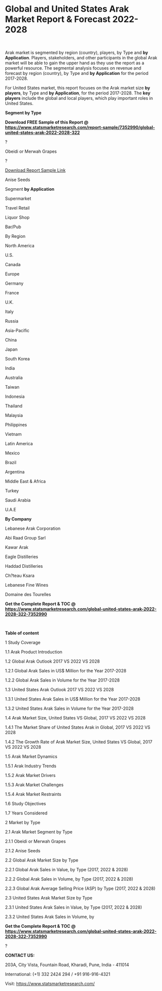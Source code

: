 <h1>Global and United States Arak Market Report & Forecast 2022-2028</h1><br/><p>Arak market is segmented by region (country), players, by Type and <strong>by Application</strong>. Players, stakeholders, and other participants in the global Arak market will be able to gain the upper hand as they use the report as a powerful resource. The segmental analysis focuses on revenue and forecast by region (country), by Type and <strong>by Application</strong> for the period 2017-2028.</p>
 
 
 
 <p>For United States market, this report focuses on the Arak market size <strong>by players</strong>, by Type and <strong>by Application</strong>, for the period 2017-2028. The <strong>key players</strong> include the global and local players, which play important roles in United States.</p>
 
 
 
 <p><strong>Segment by Type</strong></p>
 
 
 
 <div><b>Download FREE Sample of this Report @ <a href="https://www.statsmarketresearch.com/download-free-sample/7352990/global-united-states-arak-2022-2028-322">https://www.statsmarketresearch.com/report-sample/7352990/global-united-states-arak-2022-2028-322</a></b></div>
 
 
 
 <p>? </p>
 
 
 
 <p>Obeidi or Merwah Grapes</p>
 
 
 
 <p>? </p>
 
 
 
 <p><a href="https://www.statsmarketresearch.com/download-free-sample/7352990/global-united-states-arak-2022-2028-322">Download Report Sample Link</a></p>
 
 
 
 <p>Anise Seeds</p>
 
 
 
 <p>Segment <strong>by Application</strong></p>
 
 
 
 <p>Supermarket</p>
 
 
 
 <p>Travel Retail</p>
 
 
 
 <p>Liquor Shop</p>
 
 
 
 <p>Bar/Pub</p>
 
 
 
 <p>By Region</p>
 
 
 
 <p>North America</p>
 
 
 
 <p>U.S.</p>
 
 
 
 <p>Canada</p>
 
 
 
 <p>Europe</p>
 
 
 
 <p>Germany</p>
 
 
 
 <p>France</p>
 
 
 
 <p>U.K.</p>
 
 
 
 <p>Italy</p>
 
 
 
 <p>Russia</p>
 
 
 
 <p>Asia-Pacific</p>
 
 
 
 <p>China</p>
 
 
 
 <p>Japan</p>
 
 
 
 <p>South Korea</p>
 
 
 
 <p>India</p>
 
 
 
 <p>Australia</p>
 
 
 
 <p>Taiwan</p>
 
 
 
 <p>Indonesia</p>
 
 
 
 <p>Thailand</p>
 
 
 
 <p>Malaysia</p>
 
 
 
 <p>Philippines</p>
 
 
 
 <p>Vietnam</p>
 
 
 
 <p>Latin America</p>
 
 
 
 <p>Mexico</p>
 
 
 
 <p>Brazil</p>
 
 
 
 <p>Argentina</p>
 
 
 
 <p>Middle East & Africa</p>
 
 
 
 <p>Turkey</p>
 
 
 
 <p>Saudi Arabia</p>
 
 
 
 <p>U.A.E</p>
 
 
 
 <p><strong>By Company</strong></p>
 
 
 
 <p>Lebanese Arak Corporation</p>
 
 
 
 <p>Abi Raad Group Sarl</p>
 
 
 
 <p>Kawar Arak</p>
 
 
 
 <p>Eagle Distilleries</p>
 
 
 
 <p>Haddad Distilleries</p>
 
 
 
 <p>Ch?teau Ksara</p>
 
 
 
 <p>Lebanese Fine Wines</p>
 
 
 
 <p>Domaine des Tourelles</p>
 
 
 
 <div><b>Get the Complete Report & TOC @ <a href="https://www.statsmarketresearch.com/global-united-states-arak-2022-2028-322-7352990">https://www.statsmarketresearch.com/global-united-states-arak-2022-2028-322-7352990</a></b></div>
 
 
 
 <p><br />
 
 <b>Table of content</b></p>
 
 
 
 <p>1 Study Coverage<br />
 
 1.1 Arak Product Introduction<br />
 
 1.2 Global Arak Outlook 2017 VS 2022 VS 2028<br />
 
 1.2.1 Global Arak Sales in US$ Million for the Year 2017-2028<br />
 
 1.2.2 Global Arak Sales in Volume for the Year 2017-2028<br />
 
 1.3 United States Arak Outlook 2017 VS 2022 VS 2028<br />
 
 1.3.1 United States Arak Sales in US$ Million for the Year 2017-2028<br />
 
 1.3.2 United States Arak Sales in Volume for the Year 2017-2028<br />
 
 1.4 Arak Market Size, United States VS Global, 2017 VS 2022 VS 2028<br />
 
 1.4.1 The Market Share of United States Arak in Global, 2017 VS 2022 VS 2028<br />
 
 1.4.2 The Growth Rate of Arak Market Size, United States VS Global, 2017 VS 2022 VS 2028<br />
 
 1.5 Arak Market Dynamics<br />
 
 1.5.1 Arak Industry Trends<br />
 
 1.5.2 Arak Market Drivers<br />
 
 1.5.3 Arak Market Challenges<br />
 
 1.5.4 Arak Market Restraints<br />
 
 1.6 Study Objectives<br />
 
 1.7 Years Considered<br />
 
 2 Market by Type<br />
 
 2.1 Arak Market Segment by Type<br />
 
 2.1.1 Obeidi or Merwah Grapes<br />
 
 2.1.2 Anise Seeds<br />
 
 2.2 Global Arak Market Size by Type<br />
 
 2.2.1 Global Arak Sales in Value, by Type (2017, 2022 & 2028)<br />
 
 2.2.2 Global Arak Sales in Volume, by Type (2017, 2022 & 2028)<br />
 
 2.2.3 Global Arak Average Selling Price (ASP) by Type (2017, 2022 & 2028)<br />
 
 2.3 United States Arak Market Size by Type<br />
 
 2.3.1 United States Arak Sales in Value, by Type (2017, 2022 & 2028)<br />
 
 2.3.2 United States Arak Sales in Volume, by</p>
 
 
 
 <div><b>Get the Complete Report & TOC @ <a href="https://www.statsmarketresearch.com/global-united-states-arak-2022-2028-322-7352990">https://www.statsmarketresearch.com/global-united-states-arak-2022-2028-322-7352990</a></b></div>
 
 
 
 <p>? </p>
 
 
 
 <p><b>CONTACT US:</b><br />
 
 203A, City Vista, Fountain Road, Kharadi, Pune, India - 411014<br />
 
 International: (+1) 332 2424 294 / +91 916-916-4321<br />
 
 Visit: <a href="https://www.statsmarketresearch.com/">https://www.statsmarketresearch.com/</a></p>